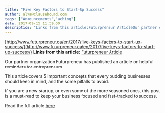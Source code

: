 ```yaml
---
title: "Five Key Factors to Start-Up Success"
author: alva@clausehound.com
tags: ["Announcements","aching"]
date: 2017-09-15 11:59:00
description: "Links from this article:Futurpreneur ArticleOur partner organization Futurpreneur has published an article on helpful reminders for entrepreneurs...."
---
```


[http://www.futurpreneur.ca/en/2017/five-keys-factors-to-start-up-success/](http://www.futurpreneur.ca/en/2017/five-keys-factors-to-start-up-success/)
**Links from this article:**
[Futurpreneur Article](http://www.futurpreneur.ca/en/2017/five-keys-factors-to-start-up-success/)

Our partner organization Futurpreneur has published an article on helpful reminders for entrepreneurs.

This article covers 5 important concepts that every budding businesses should keep in mind, and the some pitfalls to avoid.

If you are a new startup, or even some of the more seasoned ones, this post is a must-read to keep your business focused and fast-tracked to success.

Read the full article [here](http://www.futurpreneur.ca/en/2017/five-keys-factors-to-start-up-success/).